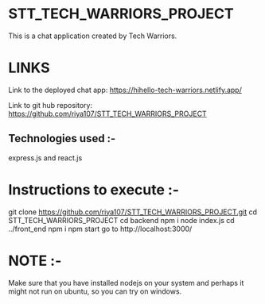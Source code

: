 # STT_TECH_WARRIORS_PROJECT
This is a chat application created by Tech Warriors.
# LINKS
Link to the deployed chat app: https://hihello-tech-warriors.netlify.app/ 

Link to git hub repository: https://github.com/riya107/STT_TECH_WARRIORS_PROJECT

## Technologies used :- 
express.js and react.js
# Instructions to execute :-
git clone https://github.com/riya107/STT_TECH_WARRIORS_PROJECT.git
cd STT_TECH_WARRIORS_PROJECT
cd backend
npm i
node index.js
cd \.\./front_end
npm i
npm start
go to http://localhost:3000/

# NOTE :- 
Make sure that you have installed nodejs on your system and perhaps it might not run on ubuntu, so you can try on windows.
